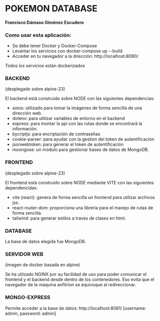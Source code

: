  # POKEMON DATABASE
 #### Francisco Dámaso Giménez Escudero
 
 ### Como usar esta aplicación:

- Se debe tener Docker y Docker-Compose
- Levantar los servicios con docker-compose up --build
- Acceder en tu navegador a la dirección: http://localhost:8080/

Todos los servicios están dockerizados

### BACKEND

(desplegado sobre alpine-23)

El backend está construido sobre NODE con las siguientes dependencias:
- axios: utilizado para tomar la imágenes de forma sencilla de una dirección web.
- dotenv: para utilizar variables de entorno en el backend
- express: para montar la api con las rutas donde se encontrará la información.
- bycriptjs: para encriptación de contraseñas
- cookie-parser: para ayudar con la gestion del token de autentificación
- jsonwebtoken: para generar el token de autentificación
- moongose: un módulo para gestionar bases de datos de MongoDB.

### FRONTEND

(desplegado sobre alpine-23)

El frontend está construido sobre NODE mediante VITE con las siguientes dependencidas:
- vite (react): genera de forma sencilla un frontend para utilizar archivos jsx.
- react-router-dom: proporciona una librería para el manejo de rutas de forma sencilla.
- tailwind: para generar estilos a traves de clases en html.

### DATABASE

La base de datos elegida fue MongoDB.

### SERVIDOR WEB

(imagen de docker basada en alpine)

Se ha utlizado NGINX por su facilidad de uso para poder comunicar el frontend y el backend desde dentro de los contenedores. Eso evita que el navegador de la maquina anfitrion se equivoque al redireccionar.


### MONGO-EXPRESS

Permite acceder a la base de datos: http://localhost:8081/ [username: admin, password: admin]